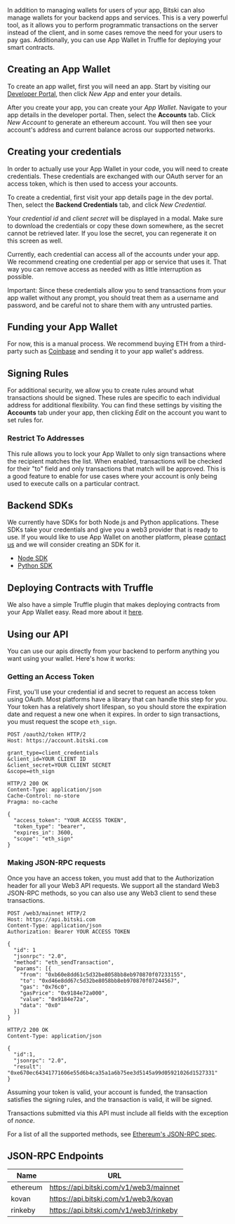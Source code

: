 In addition to managing wallets for users of your app, Bitski can also manage wallets for your backend apps and services. This is a very powerful tool, as it allows you to perform programmatic transactions on the server instead of the client, and in some cases remove the need for your users to pay gas. Additionally, you can use App Wallet in Truffle for deploying your smart contracts.

## Creating an App Wallet

To create an app wallet, first you will need an app. Start by visiting our [Developer Portal](https://developer.bitski.com), then click *New App* and enter your details.

After you create your app, you can create your *App Wallet*. Navigate to your app details in the developer portal. Then, select the **Accounts** tab. Click *New Account* to generate an ethereum account. You will then see your account's address and current balance across our supported networks.

## Creating your credentials

In order to actually use your App Wallet in your code, you will need to create credentials. These credentials are exchanged with our OAuth server for an access token, which is then used to access your accounts.

To create a credential, first visit your app details page in the dev portal. Then, select the **Backend Credentials** tab, and click *New Credential*.

Your *credential id* and *client secret* will be displayed in a modal. Make sure to download the credentials or copy these down somewhere, as the secret cannot be retrieved later. If you lose the secret, you can regenerate it on this screen as well.

Currently, each credential can access all of the accounts under your app. We recommend creating one credential per app or service that uses it. That way you can remove access as needed with as little interruption as possible.

Important: Since these credentials allow you to send transactions from your app wallet without any prompt, you should treat them as a username and password, and be careful not to share them with any untrusted parties.

## Funding your App Wallet

For now, this is a manual process. We recommend buying ETH from a third-party such as <a href="https://coinbase.com" target="_blank">Coinbase</a> and sending it to your app wallet's address.

## Signing Rules

For additional security, we allow you to create rules around what transactions should be signed. These rules are specific to each individual address for additional flexibility. You can find these settings by visiting the **Accounts** tab under your app, then clicking *Edit* on the account you want to set rules for.

### Restrict To Addresses

This rule allows you to lock your App Wallet to only sign transactions where the recipient matches the list. When enabled, transactions will be checked for their "to" field and only transactions that match will be approved. This is a good feature to enable for use cases where your account is only being used to execute calls on a particular contract.

## Backend SDKs

We currently have SDKs for both Node.js and Python applications. These SDKs take your credentials and give you a web3 provider that is ready to use. If you would like to use App Wallet on another platform, please <a href="mailto:hello@bitski.com">contact us</a> and we will consider creating an SDK for it.

- [Node SDK](https://github.com/BitskiCo/bitski-node)
- [Python SDK](https://github.com/BitskiCo/bitski-py)

## Deploying Contracts with Truffle

We also have a simple Truffle plugin that makes deploying contracts from your App Wallet easy. Read more about it [here](https://github.com/BitskiCo/bitski-truffle-provider).

## Using our API

You can use our apis directly from your backend to perform anything you want using your wallet. Here's how it works:

### Getting an Access Token

First, you'll use your credential id and secret to request an access token using OAuth. Most platforms have a library that can handle this step for you. Your token has a relatively short lifespan, so you should store the expiration date and request a new one when it expires. In order to sign transactions, you must request the scope `eth_sign`.

```text
POST /oauth2/token HTTP/2
Host: https://account.bitski.com

grant_type=client_credentials
&client_id=YOUR CLIENT ID
&client_secret=YOUR CLIENT SECRET
&scope=eth_sign
```

```text
HTTP/2 200 OK
Content-Type: application/json
Cache-Control: no-store
Pragma: no-cache

{
  "access_token": "YOUR ACCESS TOKEN",
  "token_type": "bearer",
  "expires_in": 3600,
  "scope": "eth_sign"
}
```

### Making JSON-RPC requests

Once you have an access token, you must add that to the Authorization header for all your Web3 API requests. We support all the standard Web3 JSON-RPC methods, so you can also use any Web3 client to send these transactions.

```text
POST /web3/mainnet HTTP/2
Host: https://api.bitski.com
Content-Type: application/json
Authorization: Bearer YOUR ACCESS TOKEN

{
  "id": 1
  "jsonrpc": "2.0",
  "method": "eth_sendTransaction",
  "params": [{
    "from": "0xb60e8dd61c5d32be8058bb8eb970870f07233155",
    "to": "0xd46e8dd67c5d32be8058bb8eb970870f07244567",
    "gas": "0x76c0",
    "gasPrice": "0x9184e72a000",
    "value": "0x9184e72a",
    "data": "0x0"
  }]
}
```

```text
HTTP/2 200 OK
Content-Type: application/json

{
  "id":1,
  "jsonrpc": "2.0",
  "result": "0xe670ec64341771606e55d6b4ca35a1a6b75ee3d5145a99d05921026d1527331"
}
```

Assuming your token is valid, your account is funded, the transaction satisfies the signing rules, and the transaction is valid, it will be signed.

Transactions submitted via this API must include all fields with the exception of _nonce_.

For a list of all the supported methods, see [Ethereum's JSON-RPC spec](https://github.com/ethereum/wiki/wiki/JSON-RPC).

## JSON-RPC Endpoints

Name | URL
-----|-----
ethereum | https://api.bitski.com/v1/web3/mainnet
kovan | https://api.bitski.com/v1/web3/kovan
rinkeby | https://api.bitski.com/v1/web3/rinkeby
